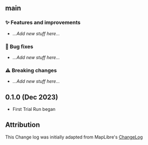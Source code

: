 ## main

### ✨ Features and improvements
- _...Add new stuff here..._

### 🐞 Bug fixes
- _...Add new stuff here..._

### ⚠️ Breaking changes
- _...Add new stuff here..._

## 0.1.0 (Dec 2023)

- First Trial Run began

## Attribution

This Change log was initially adapted from MapLibre's [ChangeLog](https://github.com/maplibre/maplibre-gl-js/blob/main/CHANGELOG.md)
